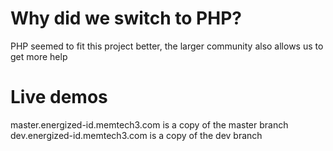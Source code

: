 # Why did we switch to PHP?
PHP seemed to fit this project better, the larger community also allows us to get more help
# Live demos
master.energized-id.memtech3.com is a copy of the master branch <br>
dev.energized-id.memtech3.com is a copy of the dev branch
